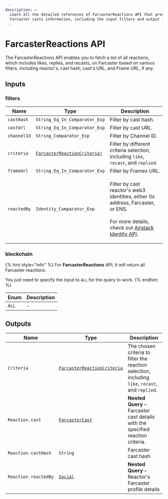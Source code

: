 ```yaml
---
description: >-
  Learn all the detailed references of FarcasterReactions API that provide
  Farcaster casts information, including the input filters and output fields.
---
```


# FarcasterReactions API

The FarcasterReactions API enables you to fetch a list of all reactions, which includes likes, replies, and recasts, on Farcaster based on various filters, including reactor's, cast hash, cast's URL, and Frame URL, if any.

## Inputs

### filters

| Name        | Type                                                                 | Description                                                                                                                                                                             |
| ----------- | -------------------------------------------------------------------- | --------------------------------------------------------------------------------------------------------------------------------------------------------------------------------------- |
| `castHash`  | `String_Eq_In_Comparator_Exp`                                        | Filter by cast hash.                                                                                                                                                                    |
| `castUrl`   | `String_Eq_In_Comparator_Exp`                                        | Filter by cast URL.                                                                                                                                                                     |
| `channelId` | `String_Comparator_Exp`                                              | Filter by Channel ID.                                                                                                                                                                   |
| `criteria`  | [`FarcasterReactionCriteria!`](../enum/farcasterreactioncriteria.md) | Filter by different criteria selection, including `like`, `recast`, and `replied`.                                                                                                      |
| `frameUrl`  | `String_Eq_In_Comparator_Exp`                                        | Filter by Frames URL.                                                                                                                                                                   |
| `reactedBy` | `Identity_Comparator_Exp`                                            | <p>Filter by cast reactor's web3 identities, either 0x address, Farcaster, or ENS.<br><br>For more details, check out <a href="airstack-identity-api.md">Airstack Identity API</a>.</p> |

### blockchain

{% hint style="info" %}
For **FarcasterReactions** API, it will return all Farcaster reactions.

You just need to specify the input to `ALL` for the query to work.
{% endhint %}

| Enum  | Description |
| ----- | ----------- |
| `ALL` | -           |

## Outputs

| Name                 | Type                                                                | Description                                                                                      |
| -------------------- | ------------------------------------------------------------------- | ------------------------------------------------------------------------------------------------ |
| `Criteria`           | [`FarcasterReactionCriteria`](../enum/farcasterreactioncriteria.md) | The chosen criteria to filter the reaction selection, including `like`, `recast`, and `replied`. |
| `Reaction.cast`      | [`FarcasterCast`](farcastercasts-api.md)                            | **Nested Query** – Farcaster cast details with the specified reaction criteria.                  |
| `Reaction.castHash`  | `String`                                                            | Farcaster cast hash                                                                              |
| `Reaction.reactedBy` | [`Social`](socials-api.md)                                          | **Nested Query** – Reactor's Farcaster profile details                                           |
